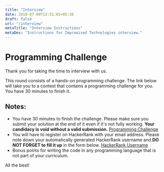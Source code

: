 ```yaml
---
title: "Interview"
date: 2018-07-09T13:51:01+05:30
draft: false
url: "/interview"
metaTitle: "Interview Instructions"
metaDes: "Instructions for Improwised Technologies interview."
---
```


# Programming Challenge

Thank you for taking the time to interview with us.

This round consists of a hands-on programming challenge. The link below will take you to a contest that contains a programming challenge for you. You have 30 minutes to finish it.

## Notes:

* You have 30 minutes to finish the challenge. Please make sure you submit your solution at the end of it even if it's not fully working. **Your candidacy is void without a valid submission.** [Programming Challenge](http://bit.ly/improwised-tech)
* You will have to register on HackerRank with your email address. Please note down your automatically generated HackerRank username and **DO NOT FORGET to fill it up** in the form below. [HackerRank Username](https://forms.gle/iBDSXfXJjo2zBndK8)
* Bonus points for writing the code in any programming language that is not part of your curriculum.

All the best!
